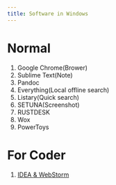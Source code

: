 ```yaml
---
title: Software in Windows
---
```

# Normal
1. Google Chrome(Brower)
2. Sublime Text(Note)
3. Pandoc
4. Everything(Local offline search)
5. Listary(Quick search)
6. SETUNA(Screenshot)
7. RUSTDESK
8. Wox
9. PowerToys

# For Coder
1. [IDEA & WebStorm](../../Package-Details/IDEA&WebStorm.md)